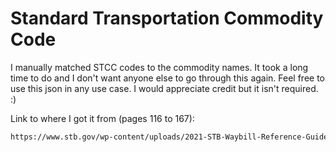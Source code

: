 # Standard Transportation Commodity Code

I manually matched STCC codes to the commodity names. It took a long time to do and I don't want anyone else to go through this again. Feel free to use this json in any use case. I would appreciate credit but it isn't required. :) 

Link to where I got it from (pages 116 to 167):

```bash
https://www.stb.gov/wp-content/uploads/2021-STB-Waybill-Reference-Guide-V2.pdf
```
